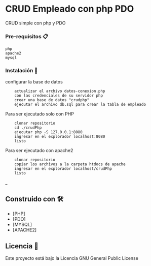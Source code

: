 # CRUD Empleado con php PDO

CRUD simple con php y PDO


### Pre-requisitos 📋


```
php
apache2
mysql
```

### Instalación 🔧

configurar la base de datos

```
    actualizar el archivo datos-conexion.php
    con las credenciales de su servidor php
    crear una base de datos "crudphp"
    ejecutar el archivo db.sql para crear la tabla de empleado
```
Para ser ejecutado solo con PHP
```
    clonar repositorio
    cd ./crudPhp
    ejecutar php -S 127.0.0.1:8080
    ingresar en el explorador localhost:8080
    listo
```
Para ser ejecutado con apache2
```
    clonar repositorio
    copiar los archivos a la carpeta htdocs de apache
    ingresar en el explorador localhost/crudPhp
    listo
```

_

## Construido con 🛠️

* [PHP]
* [PDO]
* [MYSQL]
* [APACHE2]

## Licencia 📄

Este proyecto está bajo la Licencia GNU General Public License
